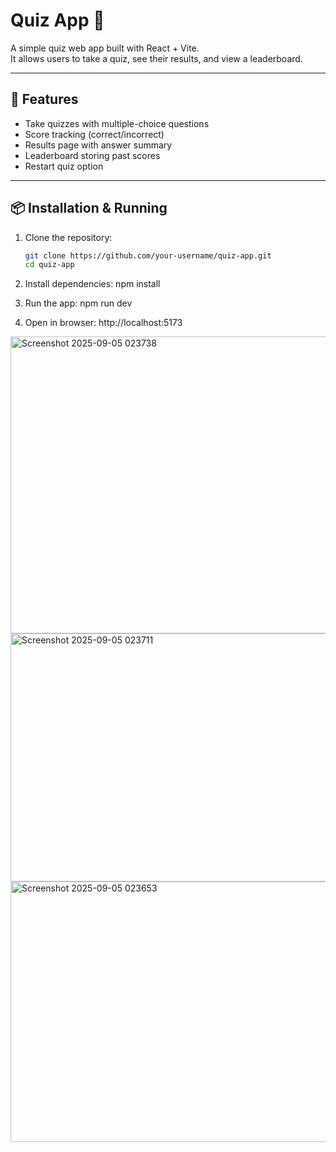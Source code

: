 # Quiz App 🎯

A simple quiz web app built with React + Vite.  
It allows users to take a quiz, see their results, and view a leaderboard.

---

## 🚀 Features
- Take quizzes with multiple-choice questions
- Score tracking (correct/incorrect)
- Results page with answer summary
- Leaderboard storing past scores
- Restart quiz option

---

## 📦 Installation & Running

1. Clone the repository:
   ```bash
   git clone https://github.com/your-username/quiz-app.git
   cd quiz-app

   
2. Install dependencies:
npm install


3. Run the app:
npm run dev


4. Open in browser:
http://localhost:5173

<img width="908" height="475" alt="Screenshot 2025-09-05 023738" src="https://github.com/user-attachments/assets/a0e7898c-92fd-40e5-b033-b37c54e96d0d" />
<img width="605" height="397" alt="Screenshot 2025-09-05 023711" src="https://github.com/user-attachments/assets/f88585fc-21fc-465e-b4a5-03a7b691ec1d" />
<img width="701" height="417" alt="Screenshot 2025-09-05 023653" src="https://github.com/user-attachments/assets/056d382a-6a32-4095-9ac4-9b7af7f2498d" />

